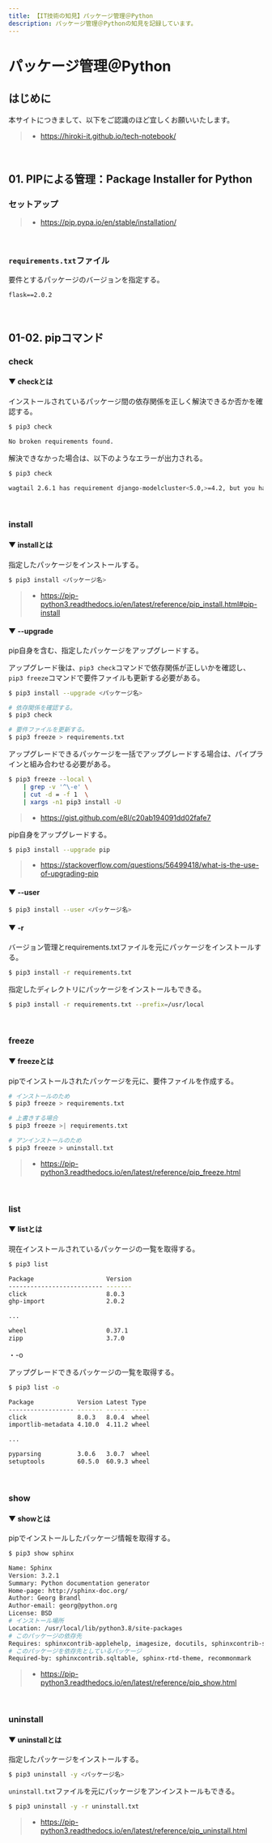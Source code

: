 ```yaml
---
title: 【IT技術の知見】パッケージ管理＠Python
description: パッケージ管理＠Pythonの知見を記録しています。
---
```


# パッケージ管理＠Python

## はじめに

本サイトにつきまして、以下をご認識のほど宜しくお願いいたします。

> - https://hiroki-it.github.io/tech-notebook/

<br>

## 01. PIPによる管理：Package Installer for Python

### セットアップ

> - https://pip.pypa.io/en/stable/installation/

<br>

### `requirements.txt`ファイル

要件とするパッケージのバージョンを指定する。

```
flask==2.0.2
```

<br>

## 01-02. pipコマンド

### check

#### ▼ checkとは

インストールされているパッケージ間の依存関係を正しく解決できるか否かを確認する。

```bash
$ pip3 check

No broken requirements found.
```

解決できなかった場合は、以下のようなエラーが出力される。

```bash
$ pip3 check

wagtail 2.6.1 has requirement django-modelcluster<5.0,>=4.2, but you have django-modelcluster 5.0.
```

<br>

### install

#### ▼ installとは

指定したパッケージをインストールする。

```bash
$ pip3 install <パッケージ名>
```

> - https://pip-python3.readthedocs.io/en/latest/reference/pip_install.html#pip-install

#### ▼ --upgrade

pip自身を含む、指定したパッケージをアップグレードする。

アップグレード後は、`pip3 check`コマンドで依存関係が正しいかを確認し、`pip3 freeze`コマンドで要件ファイルも更新する必要がある。

```bash
$ pip3 install --upgrade <パッケージ名>

# 依存関係を確認する。
$ pip3 check

# 要件ファイルを更新する。
$ pip3 freeze > requirements.txt
```

アップグレードできるパッケージを一括でアップグレードする場合は、パイプラインと組み合わせる必要がある。

```bash
$ pip3 freeze --local \
    | grep -v '^\-e' \
    | cut -d = -f 1  \
    | xargs -n1 pip3 install -U
```

> - https://gist.github.com/e8l/c20ab194091dd02fafe7

pip自身をアップグレードする。

```bash
$ pip3 install --upgrade pip
```

> - https://stackoverflow.com/questions/56499418/what-is-the-use-of-upgrading-pip

#### ▼ --user

```bash
$ pip3 install --user <パッケージ名>
```

#### ▼ -r

バージョン管理とrequirements.txtファイルを元にパッケージをインストールする。

```bash
$ pip3 install -r requirements.txt
```

指定したディレクトリにパッケージをインストールもできる。

```bash
$ pip3 install -r requirements.txt --prefix=/usr/local
```

<br>

### freeze

#### ▼ freezeとは

pipでインストールされたパッケージを元に、要件ファイルを作成する。

```bash
# インストールのため
$ pip3 freeze > requirements.txt

# 上書きする場合
$ pip3 freeze >| requirements.txt
```

```bash
# アンインストールのため
$ pip3 freeze > uninstall.txt
```

> - https://pip-python3.readthedocs.io/en/latest/reference/pip_freeze.html

<br>

### list

#### ▼ listとは

現在インストールされているパッケージの一覧を取得する。

```bash
$ pip3 list

Package                    Version
-------------------------- -------
click                      8.0.3
ghp-import                 2.0.2

...

wheel                      0.37.1
zipp                       3.7.0
```

・-o

アップグレードできるパッケージの一覧を取得する。

```bash
$ pip3 list -o

Package            Version Latest Type
------------------ ------- ------ -----
click              8.0.3   8.0.4  wheel
importlib-metadata 4.10.0  4.11.2 wheel

...

pyparsing          3.0.6   3.0.7  wheel
setuptools         60.5.0  60.9.3 wheel
```

<br>

### show

#### ▼ showとは

pipでインストールしたパッケージ情報を取得する。

```bash
$ pip3 show sphinx

Name: Sphinx
Version: 3.2.1
Summary: Python documentation generator
Home-page: http://sphinx-doc.org/
Author: Georg Brandl
Author-email: georg@python.org
License: BSD
# インストール場所
Location: /usr/local/lib/python3.8/site-packages
# このパッケージの依存先
Requires: sphinxcontrib-applehelp, imagesize, docutils, sphinxcontrib-serializinghtml, snowballstemmer, sphinxcontrib-htmlhelp, sphinxcontrib-devhelp, sphinxcontrib-jsmath, setuptools, packaging, Pygments, babel, alabaster, sphinxcontrib-qthelp, requests, Jinja2
# このパッケージを依存先としているパッケージ
Required-by: sphinxcontrib.sqltable, sphinx-rtd-theme, recommonmark
```

> - https://pip-python3.readthedocs.io/en/latest/reference/pip_show.html

<br>

### uninstall

#### ▼ uninstallとは

指定したパッケージをインストールする。

```bash
$ pip3 uninstall -y <パッケージ名>
```

`uninstall.txt`ファイルを元にパッケージをアンインストールもできる。

```bash
$ pip3 uninstall -y -r uninstall.txt
```

> - https://pip-python3.readthedocs.io/en/latest/reference/pip_uninstall.html

<br>
